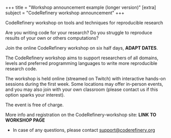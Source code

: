 +++
title = "Workshop announcement example (longer version)"
[extra]
subject = "CodeRefinery workshop announcement"
+++

CodeRefinery workshop on tools and techniques for reproducible research

Are you writing code for your research?
Do you struggle to reproduce results of your own or others computations?

Join the online CodeRefinery workshop on six half days, **ADAPT DATES**.

The CodeRefinery workshop aims to support researchers of all domains,
levels and preferred programming languages to write more reproducible research code.

The workshop is held online (streamed on Twitch) with interactive hands-on sessions during the first week.
Some locations may offer in-person events, and you may also join with your own classroom
(please contact us if this option sparks your interest).

The event is free of charge.

More info and registration on the CodeRefinery-workshop site: **LINK TO WORKSHOP PAGE**
- In case of any questions, please contact support@coderefinery.org
